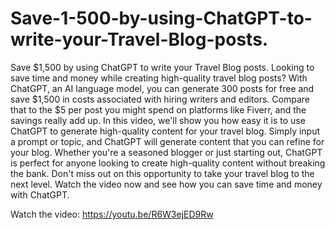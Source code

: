 # Save-1-500-by-using-ChatGPT-to-write-your-Travel-Blog-posts.
Save $1,500 by using ChatGPT to write your Travel Blog posts.
Looking to save time and money while creating high-quality travel blog posts? With ChatGPT, an AI language model, you can generate 300 posts for free and save $1,500 in costs associated with hiring writers and editors. Compare that to the $5 per post you might spend on platforms like Fiverr, and the savings really add up. In this video, we'll show you how easy it is to use ChatGPT to generate high-quality content for your travel blog. Simply input a prompt or topic, and ChatGPT will generate content that you can refine for your blog. Whether you're a seasoned blogger or just starting out, ChatGPT is perfect for anyone looking to create high-quality content without breaking the bank. Don't miss out on this opportunity to take your travel blog to the next level. Watch the video now and see how you can save time and money with ChatGPT.

Watch the video: https://youtu.be/R6W3ejED9Rw
